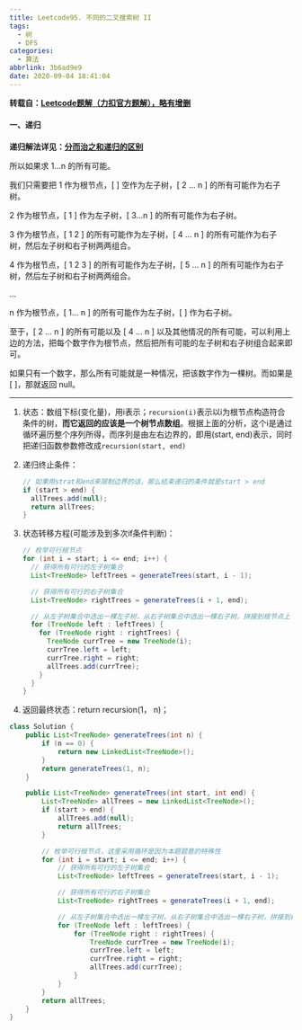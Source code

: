 ```yaml
---
title: Leetcode95. 不同的二叉搜索树 II
tags:
  - 树
  - DFS
categories:
  - 算法
abbrlink: 3b6ad9e9
date: 2020-09-04 18:41:04
---
```


**转载自：[Leetcode题解（力扣官方题解），略有增删](https://leetcode-cn.com/problems/unique-binary-search-trees-ii/solution/bu-tong-de-er-cha-sou-suo-shu-ii-by-leetcode-solut/)**

<!-- more -->

#### 一、递归

**递归解法详见：[分而治之和递归的区别](./分而治之和递归的区别.md)**

所以如果求 1...n 的所有可能。

我们只需要把 1 作为根节点，[ ] 空作为左子树，[ 2 ... n ] 的所有可能作为右子树。

2 作为根节点，[ 1 ] 作为左子树，[ 3...n ] 的所有可能作为右子树。

3 作为根节点，[ 1 2 ] 的所有可能作为左子树，[ 4 ... n ] 的所有可能作为右子树，然后左子树和右子树两两组合。

4 作为根节点，[ 1 2 3 ] 的所有可能作为左子树，[ 5 ... n ] 的所有可能作为右子树，然后左子树和右子树两两组合。

...

n 作为根节点，[ 1... n ] 的所有可能作为左子树，[ ] 作为右子树。

至于，[ 2 ... n ] 的所有可能以及 [ 4 ... n ] 以及其他情况的所有可能，可以利用上边的方法，把每个数字作为根节点，然后把所有可能的左子树和右子树组合起来即可。

如果只有一个数字，那么所有可能就是一种情况，把该数字作为一棵树。而如果是 [ ]，那就返回 null。

***

1. 状态：数组下标(变化量)，用i表示；`recursion(i)`表示以i为根节点构造符合条件的树，**而它返回的应该是一个树节点数组**。根据上面的分析，这个i是通过循环遍历整个序列所得，而序列是由左右边界的，即用(start, end)表示，同时把递归函数参数修改成`recursion(start, end)`

2. 递归终止条件：

   ```java
   // 如果用strat和end来限制边界的话，那么结束递归的条件就是start > end
   if (start > end) {
     allTrees.add(null);
     return allTrees;
   }
   ```

3. 状态转移方程(可能涉及到多次if条件判断)：

   ```java
   // 枚举可行根节点
   for (int i = start; i <= end; i++) {
     // 获得所有可行的左子树集合
     List<TreeNode> leftTrees = generateTrees(start, i - 1);
   
     // 获得所有可行的右子树集合
     List<TreeNode> rightTrees = generateTrees(i + 1, end);
   
     // 从左子树集合中选出一棵左子树，从右子树集合中选出一棵右子树，拼接到根节点上
     for (TreeNode left : leftTrees) {
       for (TreeNode right : rightTrees) {
         TreeNode currTree = new TreeNode(i);
         currTree.left = left;
         currTree.right = right;
         allTrees.add(currTree);
       }
     }
   }
   ```

4. 返回最终状态：return recursion(1， n)；

```java
class Solution {
    public List<TreeNode> generateTrees(int n) {
        if (n == 0) {
            return new LinkedList<TreeNode>();
        }
        return generateTrees(1, n);
    }

    public List<TreeNode> generateTrees(int start, int end) {
        List<TreeNode> allTrees = new LinkedList<TreeNode>();
        if (start > end) {
            allTrees.add(null);
            return allTrees;
        }

        // 枚举可行根节点，这里采用循环是因为本题题意的特殊性
        for (int i = start; i <= end; i++) {
            // 获得所有可行的左子树集合
            List<TreeNode> leftTrees = generateTrees(start, i - 1);

            // 获得所有可行的右子树集合
            List<TreeNode> rightTrees = generateTrees(i + 1, end);

            // 从左子树集合中选出一棵左子树，从右子树集合中选出一棵右子树，拼接到根节点上
            for (TreeNode left : leftTrees) {
                for (TreeNode right : rightTrees) {
                    TreeNode currTree = new TreeNode(i);
                    currTree.left = left;
                    currTree.right = right;
                    allTrees.add(currTree);
                }
            }
        }
        return allTrees;
    }
}
```

